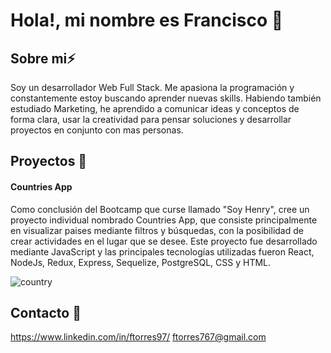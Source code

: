 # Hola!, mi nombre es Francisco 👋


## Sobre mi⚡

Soy un desarrollador Web Full Stack. Me apasiona la programación y constantemente estoy buscando aprender nuevas skills.
Habiendo también estudiado Marketing, he aprendido a comunicar ideas y conceptos de forma clara, usar la creatividad para pensar soluciones y desarrollar proyectos en conjunto con mas personas.

## Proyectos 🚀
#### Countries App
Como conclusión del Bootcamp que curse llamado "Soy Henry", cree un proyecto individual nombrado Countries App, que consiste principalmente en visualizar paises mediante filtros y búsquedas, con la posibilidad de crear actividades en el lugar que se desee.
Este proyecto fue desarrollado mediante JavaScript y las principales tecnologías utilizadas fueron React, NodeJs, Redux, Express, Sequelize, PostgreSQL, CSS y HTML.


 
![country](https://user-images.githubusercontent.com/81096381/134931297-985878c2-2c05-4eb2-bdf0-058914904f40.png)


## Contacto 📌
https://www.linkedin.com/in/ftorres97/
ftorres767@gmail.com

